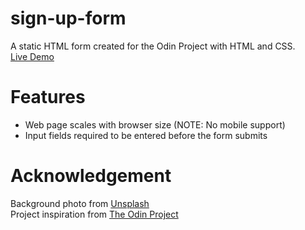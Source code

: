 # sign-up-form

A static HTML form created for the Odin Project with HTML and CSS. <br />
[Live Demo](https://sunridden.github.io/sign-up-form/) 
# Features
* Web page scales with browser size (NOTE: No mobile support)
* Input fields required to be entered before the form submits
# Acknowledgement
Background photo from [Unsplash](https://unsplash.com) <br />
Project inspiration from [The Odin Project](https://www.theodinproject.com/dashboard) 
